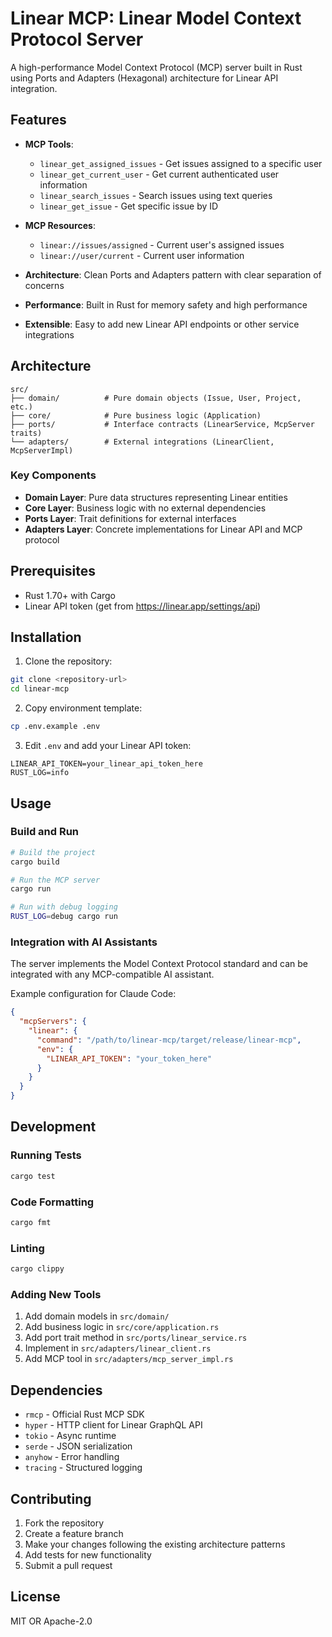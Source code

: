 # Linear MCP: Linear Model Context Protocol Server

A high-performance Model Context Protocol (MCP) server built in Rust using Ports and Adapters (Hexagonal) architecture for Linear API integration.

## Features

- **MCP Tools**:
  - `linear_get_assigned_issues` - Get issues assigned to a specific user
  - `linear_get_current_user` - Get current authenticated user information
  - `linear_search_issues` - Search issues using text queries
  - `linear_get_issue` - Get specific issue by ID

- **MCP Resources**:
  - `linear://issues/assigned` - Current user's assigned issues
  - `linear://user/current` - Current user information

- **Architecture**: Clean Ports and Adapters pattern with clear separation of concerns
- **Performance**: Built in Rust for memory safety and high performance
- **Extensible**: Easy to add new Linear API endpoints or other service integrations

## Architecture

```
src/
├── domain/          # Pure domain objects (Issue, User, Project, etc.)
├── core/            # Pure business logic (Application)
├── ports/           # Interface contracts (LinearService, McpServer traits)
└── adapters/        # External integrations (LinearClient, McpServerImpl)
```

### Key Components

- **Domain Layer**: Pure data structures representing Linear entities
- **Core Layer**: Business logic with no external dependencies
- **Ports Layer**: Trait definitions for external interfaces
- **Adapters Layer**: Concrete implementations for Linear API and MCP protocol

## Prerequisites

- Rust 1.70+ with Cargo
- Linear API token (get from https://linear.app/settings/api)

## Installation

1. Clone the repository:
```bash
git clone <repository-url>
cd linear-mcp
```

2. Copy environment template:
```bash
cp .env.example .env
```

3. Edit `.env` and add your Linear API token:
```
LINEAR_API_TOKEN=your_linear_api_token_here
RUST_LOG=info
```

## Usage

### Build and Run

```bash
# Build the project
cargo build

# Run the MCP server
cargo run

# Run with debug logging
RUST_LOG=debug cargo run
```

### Integration with AI Assistants

The server implements the Model Context Protocol standard and can be integrated with any MCP-compatible AI assistant.

Example configuration for Claude Code:
```json
{
  "mcpServers": {
    "linear": {
      "command": "/path/to/linear-mcp/target/release/linear-mcp",
      "env": {
        "LINEAR_API_TOKEN": "your_token_here"
      }
    }
  }
}
```

## Development

### Running Tests

```bash
cargo test
```

### Code Formatting

```bash
cargo fmt
```

### Linting

```bash
cargo clippy
```

### Adding New Tools

1. Add domain models in `src/domain/`
2. Add business logic in `src/core/application.rs`
3. Add port trait method in `src/ports/linear_service.rs`
4. Implement in `src/adapters/linear_client.rs`
5. Add MCP tool in `src/adapters/mcp_server_impl.rs`

## Dependencies

- `rmcp` - Official Rust MCP SDK
- `hyper` - HTTP client for Linear GraphQL API
- `tokio` - Async runtime
- `serde` - JSON serialization
- `anyhow` - Error handling
- `tracing` - Structured logging

## Contributing

1. Fork the repository
2. Create a feature branch
3. Make your changes following the existing architecture patterns
4. Add tests for new functionality
5. Submit a pull request

## License

MIT OR Apache-2.0